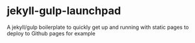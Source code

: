# jekyll-gulp-launchpad
A jekyll/gulp boilerplate to quickly get up and running with static pages to deploy to Github pages for example
